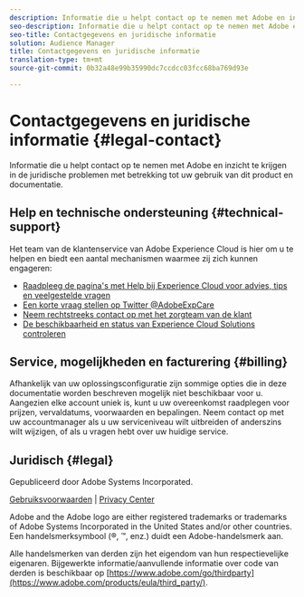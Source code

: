 ```yaml
---
description: Informatie die u helpt contact op te nemen met Adobe en inzicht te krijgen in de juridische problemen met betrekking tot uw gebruik van dit product en documentatie.
seo-description: Informatie die u helpt contact op te nemen met Adobe en inzicht te krijgen in de juridische problemen met betrekking tot uw gebruik van dit product en documentatie.
seo-title: Contactgegevens en juridische informatie
solution: Audience Manager
title: Contactgegevens en juridische informatie
translation-type: tm+mt
source-git-commit: 0b32a48e99b35990dc7ccdcc03fcc68ba769d93e

---
```



# Contactgegevens en juridische informatie {#legal-contact}

Informatie die u helpt contact op te nemen met Adobe en inzicht te krijgen in de juridische problemen met betrekking tot uw gebruik van dit product en documentatie.

## Help en technische ondersteuning {#technical-support}

Het team van de klantenservice van Adobe Experience Cloud is hier om u te helpen en biedt een aantal mechanismen waarmee zij zich kunnen engageren:

* [Raadpleeg de pagina&#39;s met Help bij Experience Cloud voor advies, tips en veelgestelde vragen](https://helpx.adobe.com/support.ec.html)
* [Een korte vraag stellen op Twitter @AdobeExpCare](https://twitter.com/AdobeExpCare)
* [Neem rechtstreeks contact op met het zorgteam van de klant](https://helpx.adobe.com/contact/enterprise-support.ec.html)
* [De beschikbaarheid en status van Experience Cloud Solutions controleren](https://status.adobe.com/)

## Service, mogelijkheden en facturering {#billing}

Afhankelijk van uw oplossingsconfiguratie zijn sommige opties die in deze documentatie worden beschreven mogelijk niet beschikbaar voor u. Aangezien elke account uniek is, kunt u uw overeenkomst raadplegen voor prijzen, vervaldatums, voorwaarden en bepalingen. Neem contact op met uw accountmanager als u uw serviceniveau wilt uitbreiden of anderszins wilt wijzigen, of als u vragen hebt over uw huidige service.

## Juridisch {#legal}

Gepubliceerd door Adobe Systems Incorporated.

[Gebruiksvoorwaarden](https://marketing.adobe.com/resources/help/en_US/terms.html) | [Privacy Center](https://www.adobe.com/privacy.html)

Adobe and the Adobe logo are either registered trademarks or trademarks of Adobe Systems Incorporated in the United States and/or other countries. Een handelsmerksymbool (®, ™, enz.) duidt een Adobe-handelsmerk aan.

Alle handelsmerken van derden zijn het eigendom van hun respectievelijke eigenaren. Bijgewerkte informatie/aanvullende informatie over code van derden is beschikbaar op [https://www.adobe.com/go/thirdparty](https://www.adobe.com/products/eula/third_party/).
